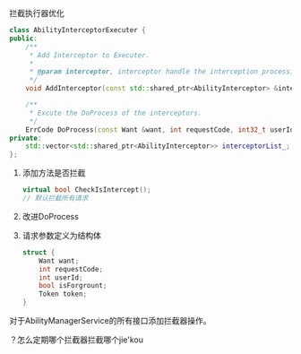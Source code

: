 拦截执行器优化

```cpp
class AbilityInterceptorExecuter {
public:
    /**
     * Add Interceptor to Executer.
     *
     * @param interceptor, interceptor handle the interception processing.
     */
    void AddInterceptor(const std::shared_ptr<AbilityInterceptor> &interceptor);

    /**
     * Excute the DoProcess of the interceptors.
     */
    ErrCode DoProcess(const Want &want, int requestCode, int32_t userId, bool isForeground);
private:
    std::vector<std::shared_ptr<AbilityInterceptor>> interceptorList_;
};
```

1. 添加方法是否拦截

   ```cpp
   virtual bool CheckIsIntercept();
   // 默认拦截所有请求
   ```

   

2. 改进DoProcess

3. 请求参数定义为结构体

   ```cpp
   struct {
       Want want;
       int requestCode;
       int userId;
       bool isForgrount;
       Token token;
   }
   ```



对于AbilityManagerService的所有接口添加拦截器操作。

？怎么定期哪个拦截器拦截哪个jie'kou